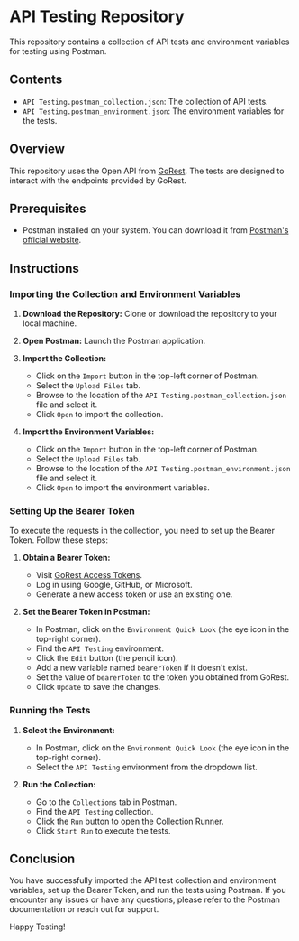 # API Testing Repository

This repository contains a collection of API tests and environment variables for testing using Postman.

## Contents

- `API Testing.postman_collection.json`: The collection of API tests.
- `API Testing.postman_environment.json`: The environment variables for the tests.

## Overview

This repository uses the Open API from [GoRest](https://gorest.co.in/). The tests are designed to interact with the endpoints provided by GoRest.

## Prerequisites

- Postman installed on your system. You can download it from [Postman's official website](https://www.postman.com/downloads/).

## Instructions

### Importing the Collection and Environment Variables

1. **Download the Repository:**
   Clone or download the repository to your local machine.

2. **Open Postman:**
   Launch the Postman application.

3. **Import the Collection:**
   - Click on the `Import` button in the top-left corner of Postman.
   - Select the `Upload Files` tab.
   - Browse to the location of the `API Testing.postman_collection.json` file and select it.
   - Click `Open` to import the collection.

4. **Import the Environment Variables:**
   - Click on the `Import` button in the top-left corner of Postman.
   - Select the `Upload Files` tab.
   - Browse to the location of the `API Testing.postman_environment.json` file and select it.
   - Click `Open` to import the environment variables.

### Setting Up the Bearer Token

To execute the requests in the collection, you need to set up the Bearer Token. Follow these steps:

1. **Obtain a Bearer Token:**
   - Visit [GoRest Access Tokens](https://gorest.co.in/my-account/access-tokens).
   - Log in using Google, GitHub, or Microsoft.
   - Generate a new access token or use an existing one.

2. **Set the Bearer Token in Postman:**
   - In Postman, click on the `Environment Quick Look` (the eye icon in the top-right corner).
   - Find the `API Testing` environment.
   - Click the `Edit` button (the pencil icon).
   - Add a new variable named `bearerToken` if it doesn't exist.
   - Set the value of `bearerToken` to the token you obtained from GoRest.
   - Click `Update` to save the changes.

### Running the Tests

1. **Select the Environment:**
   - In Postman, click on the `Environment Quick Look` (the eye icon in the top-right corner).
   - Select the `API Testing` environment from the dropdown list.

2. **Run the Collection:**
   - Go to the `Collections` tab in Postman.
   - Find the `API Testing` collection.
   - Click the `Run` button to open the Collection Runner.
   - Click `Start Run` to execute the tests.

## Conclusion

You have successfully imported the API test collection and environment variables, set up the Bearer Token, and run the tests using Postman. If you encounter any issues or have any questions, please refer to the Postman documentation or reach out for support.

Happy Testing!
